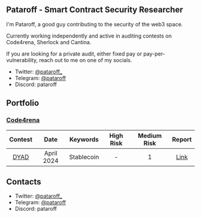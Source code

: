 ## Pataroff - Smart Contract Security Researcher

I'm Pataroff, a good guy contributing to the security of the web3 space.

Currently working independently and active in auditing contests on Code4rena, Sherlock and Cantina.

If you are looking for a private audit, either fixed pay or pay-per-vulnerability, reach out to me on one of my socials.
* Twitter: [@pataroff_](https://twitter.com/pataroff_)
* Telegram: [@pataroff](https://t.me/pataroff)
* Discord: pataroff

## Portfolio
### [Code4rena](https://code4rena.com/@Pataroff)
| Contest | Date | Keywords | High Risk | Medium Risk | Report
|:--:|:--:|:--:|:--:|:--:|:--:|
| [DYAD](https://code4rena.com/audits/2024-04-dyad#top) | April 2024 | Stablecoin | -  | 1 | [Link](https://code4rena.com/reports/2024-04-dyad) |


## Contacts
* Twitter: [@pataroff_](https://twitter.com/pataroff_)
* Telegram: [@pataroff](https://t.me/pataroff)
* Discord: pataroff
